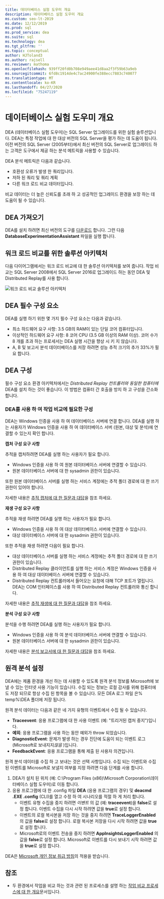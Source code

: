 ```yaml
---
title: 데이터베이스 실험 도우미 개요
description: 데이터베이스 실험 도우미 개요
ms.custom: seo-lt-2019
ms.date: 12/12/2019
ms.prod: sql
ms.prod_service: dea
ms.suite: sql
ms.technology: dea
ms.tgt_pltfrm: ''
ms.topic: conceptual
author: HJToland3
ms.author: rajsell
ms.reviewer: mathoma
ms.openlocfilehash: 939ff20fd0b708e949aee41d8aa2f3f59b63a9eb
ms.sourcegitcommit: 6fd8c1914de4c7ac24900fe388ecc7883c740077
ms.translationtype: MT
ms.contentlocale: ko-KR
ms.lasthandoff: 04/27/2020
ms.locfileid: "75247119"
---
```

# <a name="overview-of-database-experimentation-assistant"></a>데이터베이스 실험 도우미 개요

DEA (데이터베이스 실험 도우미)는 SQL Server 업그레이드를 위한 실험 솔루션입니다. DEA는 특정 작업에 대 한 대상 버전의 SQL Server을 평가 하는 데 도움이 됩니다. 이전 버전의 SQL Server (2005부터)에서 최신 버전의 SQL Server로 업그레이드 하는 고객은 도구에서 제공 하는 분석 메트릭을 사용할 수 있습니다.

DEA 분석 메트릭은 다음과 같습니다.

- 호환성 오류가 발생 한 쿼리입니다.
- 저하 된 쿼리 및 쿼리 계획
- 다른 워크 로드 비교 데이터입니다.

비교 데이터는 더 높은 신뢰도를 초래 하 고 성공적인 업그레이드 환경을 보장 하는 데 도움이 될 수 있습니다.

## <a name="get-dea"></a>DEA 가져오기

DEA를 설치 하려면 최신 버전의 도구를 [다운로드](https://www.microsoft.com/download/details.aspx?id=54090) 합니다. 그런 다음 **DatabaseExperimentationAssistant** 파일을 실행 합니다.

## <a name="solution-architecture-for-comparing-workloads"></a>워크 로드 비교를 위한 솔루션 아키텍처

다음 다이어그램에서는 워크 로드 비교에 대 한 솔루션 아키텍처를 보여 줍니다. 작업 비교는 SQL Server 2008에서 SQL Server 2016로 업그레이드 하는 동안 DEA 및 Distributed Replay를 사용 합니다.

![워크 로드 비교 솔루션 아키텍처](./media/database-experimentation-assistant-overview/dea-overview-compare-solution-architecture.png)

## <a name="dea-prerequisites"></a>DEA 필수 구성 요소

DEA를 실행 하기 위한 몇 가지 필수 구성 요소는 다음과 같습니다.

- 최소 하드웨어 요구 사항: 3.5 GB의 RAM이 있는 단일 코어 컴퓨터입니다.
- 이상적인 하드웨어 요구 사항: 8 코어 CPU (3.5 GB 이상의 RAM 이상). 코어 수가 8 개를 초과 하는 프로세서는 DEA 실행 시간을 향상 시 키 지 않습니다.
- A, B 및 보고서 분석 데이터베이스를 저장 하려면 성능 추적 크기의 추가 33%가 필요 합니다.

## <a name="configure-dea"></a>DEA 구성

필수 구성 요소 환경 아키텍처에서는 *Distributed Replay 컨트롤러와 동일한 컴퓨터에*DEA를 설치 하는 것이 좋습니다. 이 방법은 컴퓨터 간 호출을 방지 하 고 구성을 간소화 합니다.

### <a name="required-configuration-for-workload-comparison-using-dea"></a>DEA를 사용 하 여 작업 비교에 필요한 구성

DEA는 Windows 인증을 사용 하 여 데이터베이스 서버에 연결 합니다. DEA를 실행 하는 사용자가 Windows 인증을 사용 하 여 데이터베이스 서버 (원본, 대상 및 분석)에 연결할 수 있는지 확인 합니다.

**캡처 구성 요구 사항**

추적을 캡처하려면 DEA를 실행 하는 사용자가 필요 합니다.

- Windows 인증을 사용 하 여 원본 데이터베이스 서버에 연결할 수 있습니다.
- 원본 데이터베이스 서버에 대 한 sysadmin 권한이 있습니다.

또한 원본 데이터베이스 서버를 실행 하는 서비스 계정에는 추적 폴더 경로에 대 한 쓰기 권한이 있어야 합니다.

자세한 내용은 [추적 캡처에 대 한 질문과 대답](database-experimentation-assistant-capture-trace.md#frequently-asked-questions-about-trace-capture)을 참조 하세요.

**재생 구성 요구 사항**

추적을 재생 하려면 DEA를 실행 하는 사용자가 필요 합니다.

- Windows 인증을 사용 하 여 대상 데이터베이스 서버에 연결할 수 있습니다.
- 대상 데이터베이스 서버에 대 한 sysadmin 권한이 있습니다.

또한 추적을 재생 하려면 다음이 필요 합니다.

- 대상 데이터베이스 서버를 실행 하는 서비스 계정에는 추적 폴더 경로에 대 한 쓰기 권한이 있습니다.
- Distributed Replay 클라이언트를 실행 하는 서비스 계정은 Windows 인증을 사용 하 여 대상 데이터베이스 서버에 연결할 수 있습니다.
- Distributed Replay 컨트롤러에서 들어오는 요청에 대해 TCP 포트가 열립니다. DEA는 COM 인터페이스를 사용 하 여 Distributed Replay 컨트롤러와 통신 합니다.

자세한 내용은 [추적 재생에 대 한 질문과 대답](database-experimentation-assistant-replay-trace.md#frequently-asked-questions-about-trace-replay)을 참조 하세요.

**분석 구성 요구 사항**

분석을 수행 하려면 DEA를 실행 하는 사용자가 필요 합니다.

- Windows 인증을 사용 하 여 분석 데이터베이스 서버에 연결할 수 있습니다.
- 원본 데이터베이스 서버에 대 한 sysadmin 권한이 있습니다.

자세한 내용은 [분석 보고서에 대 한 질문과 대답](database-experimentation-assistant-create-report.md#frequently-asked-questions-about-analysis-reports)을 참조 하세요.

## <a name="set-up-telemetry"></a>원격 분석 설정

DEA에는 제품 환경을 개선 하는 데 사용할 수 있도록 원격 분석 정보를 Microsoft에 보낼 수 있는 인터넷 사용 기능이 있습니다. 수집 되는 정보는 로컬 감사를 위해 컴퓨터에도 저장 되므로 항상 수집 된 항목을 볼 수 있습니다. 모든 DEA 로그 파일 은% temp%\\DEA 폴더에 저장 됩니다.

원격 분석 데이터는 다음과 같은 네 가지 유형의 이벤트에서 수집 될 수 있습니다.

- **Traceevent**: 응용 프로그램에 대 한 사용 이벤트 (예: "트리거된 캡처 중지")입니다.
- **예외**: 응용 프로그램을 사용 하는 동안 예외가 throw 되었습니다.
- **DiagnosticEvent**: 문제가 발생 하는 경우 진단에 도움이 되는 이벤트 로그 (Microsoft로 보내지지*않음* )입니다.
- **FeedbackEvent**: 응용 프로그램을 통해 제출 된 사용자 의견입니다.

원격 분석 데이터를 수집 하 고 보내는 것은 선택 사항입니다. 수집 되는 이벤트와 수집 된 이벤트를 Microsoft로 보낼지 여부를 지정 하려면 다음 단계를 사용 합니다.

1. DEA가 설치 된 위치 (예: C:\\Program Files (x86)\\Microsoft Corporation\\데이터베이스 실험 도우미)로 이동 합니다.
2. 응용 프로그램에 대 한 .config 파일 **DEA** (응용 프로그램의 경우) 및 **deacmd .EXE .config** (CLI)를 열고 수정 하 여 시나리오를 적절 하 게 처리 합니다.
    - 이벤트 유형 수집을 중지 하려면 *이벤트* 의 값 (예: **traceevent**)을 **false**로 설정 합니다. 이벤트 수집을 다시 시작 하려면 값을 **true**로 설정 합니다.
    - 이벤트의 로컬 복사본을 저장 하는 것을 중지 하려면 **TraceLoggerEnabled** 의 값을 **false**로 설정 합니다. 로컬 복사본 저장을 다시 시작 하려면 값을 **true**로 설정 합니다.
    - Microsoft로의 이벤트 전송을 중지 하려면 **AppInsightsLoggerEnabled** 의 값을 **false**로 설정 합니다. Microsoft로 이벤트를 다시 보내기 시작 하려면 값을 **true**로 설정 합니다.

DEA은 [Microsoft 개인 정보 취급 방침](https://aka.ms/dea-privacy)의 적용을 받습니다.

## <a name="see-also"></a>참조

- 두 환경에서 작업을 비교 하는 것과 관련 된 프로세스를 설명 하는 [작업 비교 프로세스에 대 한 개요](database-experimentation-assistant-get-started.md)문서입니다.

